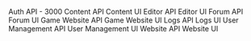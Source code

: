 Auth API - 3000
Content API
Content UI
Editor API
Editor UI
Forum API
Forum UI
Game Website API
Game Website UI
Logs API
Logs UI
User Management API
User Management UI
Website API
Website UI
